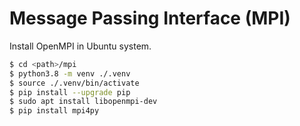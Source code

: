# Message Passing Interface (MPI)

Install OpenMPI in Ubuntu system.
```bash
$ cd <path>/mpi
$ python3.8 -m venv ./.venv
$ source ./.venv/bin/activate
$ pip install --upgrade pip
$ sudo apt install libopenmpi-dev
$ pip install mpi4py
```
